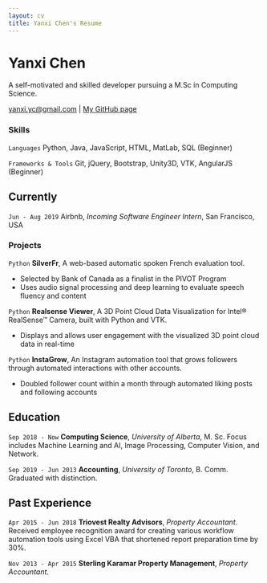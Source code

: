 ```yaml
---
layout: cv
title: Yanxi Chen's Resume
---
```

# Yanxi Chen
A self-motivated and skilled developer pursuing a M.Sc in Computing Science.

<div id="webaddress">
<a href="yanxi.yc@gmail.com">yanxi.yc@gmail.com</a>
| <a href="https://yanxichen.github.io/madebyyanxi/">My GitHub page</a>
</div>

### Skills

`Languages`
Python, Java, JavaScript, HTML, MatLab, SQL (Beginner)

`Frameworks & Tools`
Git, jQuery, Bootstrap, Unity3D, VTK, AngularJS (Beginner)

## Currently

`Jun - Aug 2019`
Airbnb, *Incoming Software Engineer Intern*, San Francisco, USA


### Projects

`Python`
__SilverFr__, A web-based automatic spoken French evaluation tool.
- Selected by Bank of Canada as a finalist in the PIVOT Program
- Uses audio signal processing and deep learning to evaluate speech fluency and content

`Python`
__Realsense Viewer__, A 3D Point Cloud Data Visualization for Intel® RealSense™ Camera, built with Python and VTK.
- Displays and allows user engagement with the visualized 3D point cloud data in real-time

`Python`
__InstaGrow__, An Instagram automation tool that grows followers through automated interactions with other accounts.
- Doubled follower count within a month through automated liking posts and following accounts

## Education

`Sep 2018 - Now`
__Computing Science__, *University of Alberta*, M. Sc.
Focus includes Machine Learning and AI, Image Processing, Computer Vision, and Network.

`Sep 2019 - Jun 2013`
__Accounting__, *University of Toronto*, B. Comm.
Graduated with distinction.

## Past Experience

`Apr 2015 - Jun 2018`
__Triovest Realty Advisors__, *Property Accountant*.
Received employee recognition award for creating various workflow automation tools using Excel VBA that shortened report preparation time by 30%.

`Nov 2013 - Apr 2015`
__Sterling Karamar Property Management__, *Property Accountant*.



<!-- ### Footer

Last updated: May 2019 -->



